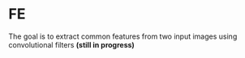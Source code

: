 # FE
The goal is to extract common features from two input images using convolutional filters
**(still in progress)**
